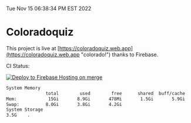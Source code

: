 Tue Nov 15 06:38:34 PM EST 2022

# Coloradoquiz


This project is live at [https://coloradoquiz.web.app](https://coloradoquiz.web.app "colorado!") thanks to Firebase.

CI Status: 

[![Deploy to Firebase Hosting on merge](https://github.com/teamkushal/coloradoquiz/actions/workflows/firebase-hosting-merge.yml/badge.svg)](https://github.com/teamkushal/coloradoquiz/actions/workflows/firebase-hosting-merge.yml)

```bash
System Memory
               total        used        free      shared  buff/cache   available
Mem:            15Gi       8.9Gi       478Mi       1.5Gi       5.9Gi       4.5Gi
Swap:          8.0Gi       3.8Gi       4.2Gi
System Storage
3.5G	.
```
